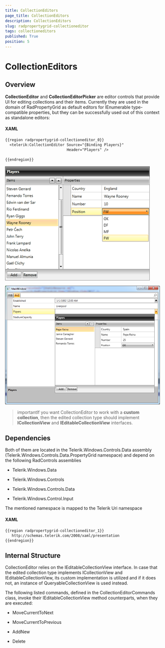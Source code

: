 ```yaml
---
title: CollectionEditors
page_title: CollectionEditors
description: CollectionEditors
slug: radpropertygrid-collectioneditor
tags: collectioneditors
published: True
position: 5
---
```


# CollectionEditors

## Overview

__CollectionEditor__ and __CollectionEditorPicker__ are editor controls that provide UI for editing collections and their items. Currently they are used in the domain of RadPropertyGrid as default editors for IEnumerable type-compatible properties, but they can be successfully used out of this context as standalone editors:

#### __XAML__

	{{region radpropertygrid-collectioneditor_0}}
	  <telerik:CollectionEditor Source="{Binding Players}" 
	                            Header="Players" />
	
	{{endregion}}



![Rad Property Grid Collection Editor](images/RadPropertyGrid_CollectionEditor.png)

![Rad Property Grid Collection Editor Picker](images/RadPropertyGrid_CollectionEditorPicker.png)

>importantIf you want CollectionEditor to work with a __custom collection__, then the edited collection type should implement __ICollectionView__ and __IEditableCollectionView__ interfaces.

## Dependencies

Both of them are located in the Telerik.Windows.Controls.Data assembly (Telerik.Windows.Controls.Data.PropertyGrid namespace) and depend on the following RadControls assemblies
        

* Telerik.Windows.Data
  

* Telerik.Windows.Controls
  

* Telerik.Windows.Controls.Data
  

* Telerik.Windows.Control.Input
            

The mentioned namespace is mapped to the Telerik Uri namespace
          

#### __XAML__

	{{region radpropertygrid-collectioneditor_1}}
	   http://schemas.telerik.com/2008/xaml/presentation
	{{endregion}}



## Internal Structure

CollectionEditor relies on the IEditableCollectionView interface. In case that the edited collection type implements ICollectionView and IEditableCollectionView, its custom implementation is utilized and if it does not, an instance of QueryableCollectionView is used instead.
        

The following listed commands, defined in the CollectionEditorCommands class, invoke their IEditableCollectionView method counterparts, when they are executed:
        

* MoveCurrentToNext
 

* MoveCurrentToPrevious
 

* AddNew
 

* Delete